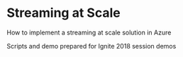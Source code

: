 # Streaming at Scale

How to implement a streaming at scale solution in Azure

Scripts and demo prepared for Ignite 2018 session demos
